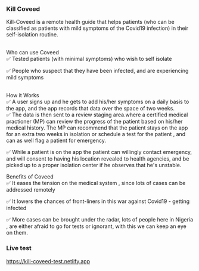 ### Kill Coveed

Kill-Coveed is a remote health guide that helps patients (who can be classified as patients with mild symptoms of the Covid19 infection) in their self-isolation routine.<br/><br/>

Who can use Coveed<br/>
✅ Tested patients (with minimal symptoms) who wish to self isolate<br/>

✅ People who suspect that they have been infected, and are experiencing mild symptoms<br/><br/>

How it Works<br/>
✅ A user signs up and he gets to add his/her symptoms on a daily basis to the app, and the app records that data over the space of two weeks.<br/>
✅ The data is then sent to a review staging area.where a certified medical practioner (MP) can review the progress of the patient based on his/her medical history. The MP can recommend that the patient stays on the app for an extra two weeks in isolation or schedule a test for the patient , and can as well flag a patient for emergency.<br/>

✅ While a patient is on the app the patient can willingly contact emergency, and will consent to having his location revealed to health agencies, and be picked up to a proper isolation center if he observes that he's unstable.<br/>

Benefits of Coveed<br/>
✅ It eases the tension on the medical system , since lots of cases can be addressed remotely<br/>

✅ It lowers the chances of  front-liners in this war against Covid19 - getting infected <br/>

✅ More cases can be brought under the radar, lots of people here in Nigeria , are either afraid to go for tests or ignorant, with this we can keep an eye on them.<br/>

### Live test
https://kill-coveed-test.netlify.app

